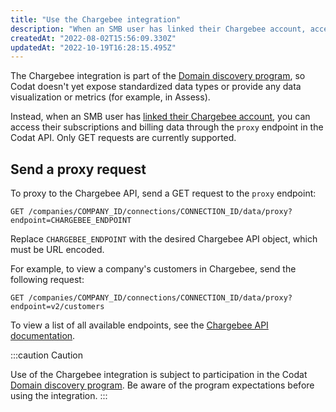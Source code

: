 ```yaml
---
title: "Use the Chargebee integration"
description: "When an SMB user has linked their Chargebee account, access their subscriptions and billing data by making proxy requests to the Chargebee API"
createdAt: "2022-08-02T15:56:09.330Z"
updatedAt: "2022-10-19T16:28:15.495Z"
---
```


The Chargebee integration is part of the [Domain discovery program](/domain-discovery-program), so Codat doesn't yet expose standardized data types or provide any data visualization or metrics (for example, in Assess).

Instead, when an SMB user has [linked their Chargebee account](/commerce-chargebee-setup#smb-customer-authenticate-and-connect-your-commerce-data), you can access their subscriptions and billing data through the `proxy` endpoint in the Codat API. Only GET requests are currently supported.

## Send a proxy request

To proxy to the Chargebee API, send a GET request to the `proxy` endpoint:

```
GET /companies/COMPANY_ID/connections/CONNECTION_ID/data/proxy?endpoint=CHARGEBEE_ENDPOINT
```

Replace `CHARGEBEE_ENDPOINT` with the desired Chargebee API object, which must be URL encoded.

For example, to view a company's customers in Chargebee, send the following request:

```
GET /companies/COMPANY_ID/connections/CONNECTION_ID/data/proxy?endpoint=v2/customers
```

To view a list of all available endpoints, see the <a className="external" href="https://apidocs.eu.chargebee.com/docs/api" target="_blank">Chargebee API documentation</a>.

:::caution Caution

Use of the Chargebee integration is subject to participation in the Codat [Domain discovery program](/domain-discovery-program). Be aware of the program expectations before using the integration.
:::
